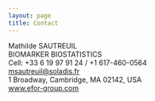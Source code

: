 ```yaml
---
layout: page
title: Contact
---
```


<!---<div class="text-center">  <h3>  Contact</h3>  </div>--->



Mathilde SAUTREUIL  <br>
BIOMARKER BIOSTATISTICS  <br>
<span class = 'glyphicon glyphicon-phone'></span> Cell: +33 6 19 97 91 24 / +1 617-460-0564  <br>
<span class = 'glyphicon glyphicon-envelope'></span><a href = 'mailto:msautreuil@soladis.fr'> msautreuil@soladis.fr  <br>
1 Broadway, Cambridge, MA 02142, USA  <br>
www.efor-group.com<br>










